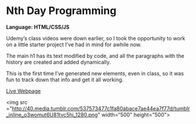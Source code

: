 # Nth Day Programming
<strong>Language: HTML/CSS/JS</strong>

Udemy’s class videos were down earlier, so I took the opportunity to work on a little starter project I’ve had in mind for awhile now.

The main h1 has its text modified by code, and all the paragraphs with the history are created and added dynamically.

This is the first time I’ve generated new elements, even in class, so it was fun to track down that info and get it all working. 

<a href="http://dargacode.github.io/NthDayProgramming/">Live Webpage</a>

<img src ="http://40.media.tumblr.com/537573477c1fa80abace7ae44ea7f77d/tumblr_inline_o3womut6U81tvc5hi_1280.png" width=“500" height="500">
